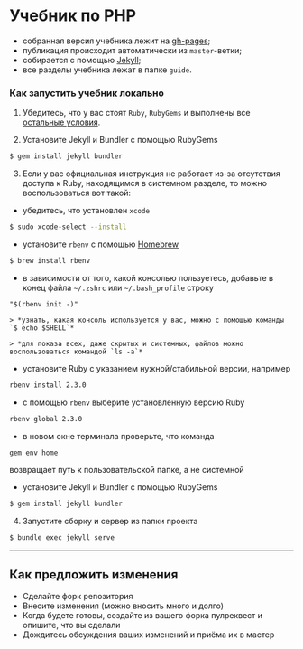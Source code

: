 Учебник по PHP
============

- собранная версия учебника лежит на [gh-pages](http://html-academy.ru/intensive-php-guide/);
- публикация происходит автоматически из `master`-ветки;
- собирается с помощью [Jekyll](https://jekyllrb.com/);
- все разделы учебника лежат в папке `guide`.

### Как запустить учебник локально

1) Убедитесь, что у вас стоят `Ruby`, `RubyGems` и выполнены все [остальные условия](https://jekyllrb.com/docs/installation/).

2) Установите Jekyll и Bundler с помощью RubyGems
```bash
$ gem install jekyll bundler
```

3) Если у вас официальная инструкция не работает из-за отсутствия доступа к Ruby, находящимся в системном разделе, то можно воспользоваться вот такой:

  - убедитесь, что установлен `xcode`
  ```bash
  $ sudo xcode-select --install
  ```

  - установите `rbenv` с помощью [Homebrew](https://brew.sh/index_ru.html)
  ```bash
  $ brew install rbenv
  ```

  - в зависимости от того, какой консолью пользуетесь, добавьте в конец файла `~/.zshrc` или `~/.bash_profile` строку
  ```
  "$(rbenv init -)"
  ```
    > *узнать, какая консоль используется у вас, можно с помощью команды `$ echo $SHELL`*

    > *для показа всех, даже скрытых и системных, файлов можно воспользоваться командой `ls -a`*

  - установите Ruby с указанием нужной/стабильной версии, например
  ```bash
  rbenv install 2.3.0
  ```

  - с помощью `rbenv` выберите установленную версию Ruby
  ```bash
  rbenv global 2.3.0
  ```

  - в новом окне терминала проверьте, что команда
  ```bash
  gem env home
  ```
  возвращает путь к пользовательской папке, а не системной

  - установите Jekyll и Bundler с помощью RubyGems
  ```bash
  $ gem install jekyll bundler
  ```

4) Запустите сборку и сервер из папки проекта

```bash
$ bundle exec jekyll serve
```

---

## Как предложить изменения

* Сделайте форк репозитория
* Внесите изменения (можно вносить много и долго)
* Когда будете готовы, создайте из вашего форка пулреквест и опишите, что вы сделали
* Дождитесь обсуждения ваших изменений и приёма их в мастер
